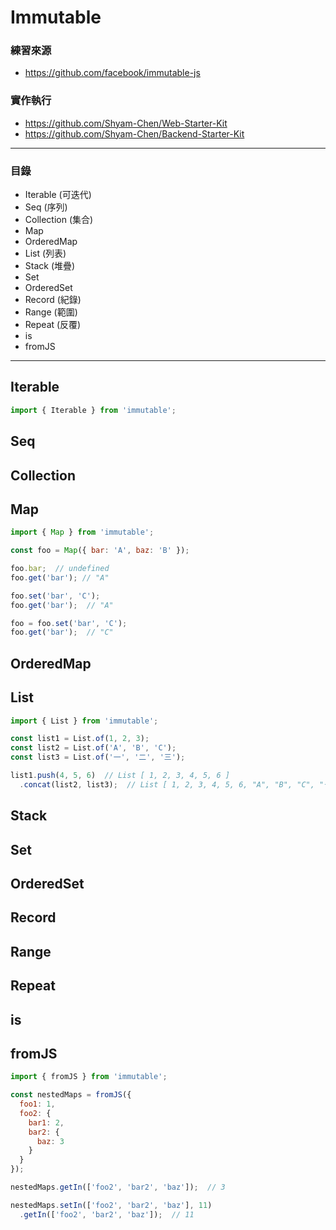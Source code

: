 # Immutable

### 練習來源
* https://github.com/facebook/immutable-js

### 實作執行
* https://github.com/Shyam-Chen/Web-Starter-Kit
* https://github.com/Shyam-Chen/Backend-Starter-Kit

***

### 目錄
* Iterable (可迭代)
* Seq (序列)
* Collection (集合)
* Map
* OrderedMap
* List (列表)
* Stack (堆疊)
* Set
* OrderedSet
* Record (紀錄)
* Range (範圍)
* Repeat (反覆)
* is
* fromJS

***

## Iterable

```js
import { Iterable } from 'immutable';
```

## Seq

## Collection

## Map

```js
import { Map } from 'immutable';

const foo = Map({ bar: 'A', baz: 'B' });

foo.bar;  // undefined
foo.get('bar'); // "A"

foo.set('bar', 'C');
foo.get('bar');  // "A"

foo = foo.set('bar', 'C');
foo.get('bar');  // "C"
```

## OrderedMap

## List

```js
import { List } from 'immutable';

const list1 = List.of(1, 2, 3);
const list2 = List.of('A', 'B', 'C');
const list3 = List.of('一', '二', '三');

list1.push(4, 5, 6)  // List [ 1, 2, 3, 4, 5, 6 ]
  .concat(list2, list3);  // List [ 1, 2, 3, 4, 5, 6, "A", "B", "C", "一", "二", "三" ]
```

## Stack

## Set

## OrderedSet

## Record

## Range

## Repeat

## is

## fromJS

```js
import { fromJS } from 'immutable';

const nestedMaps = fromJS({
  foo1: 1,
  foo2: {
    bar1: 2,
    bar2: {
      baz: 3
    }
  }
});

nestedMaps.getIn(['foo2', 'bar2', 'baz']);  // 3

nestedMaps.setIn(['foo2', 'bar2', 'baz'], 11)
  .getIn(['foo2', 'bar2', 'baz']);  // 11
```
